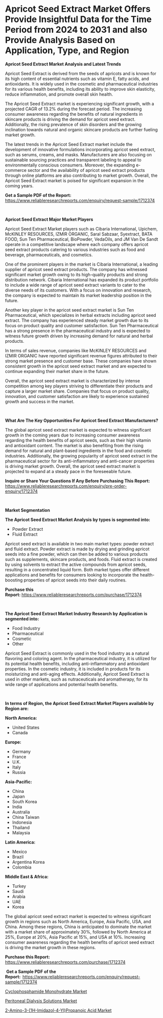 <p><h1>Apricot Seed Extract Market Offers Provide Insightful Data for the Time Period from 2024 to 2031 and also Provide Analysis Based on Application, Type, and Region</h1></p><p><strong>Apricot Seed Extract Market Analysis and Latest Trends</strong></p>
<p><p>Apricot Seed Extract is derived from the seeds of apricots and is known for its high content of essential nutrients such as vitamin E, fatty acids, and antioxidants. It is widely used in the cosmetic and pharmaceutical industries for its various health benefits, including its ability to improve skin elasticity, reduce inflammation, and promote overall skin health.</p><p>The Apricot Seed Extract market is experiencing significant growth, with a projected CAGR of 13.2% during the forecast period. The increasing consumer awareness regarding the benefits of natural ingredients in skincare products is driving the demand for apricot seed extract. Additionally, the rising prevalence of skin disorders and the growing inclination towards natural and organic skincare products are further fueling market growth.</p><p>The latest trends in the Apricot Seed Extract market include the development of innovative formulations incorporating apricot seed extract, such as serums, creams, and masks. Manufacturers are also focusing on sustainable sourcing practices and transparent labeling to appeal to environmentally conscious consumers. Moreover, the expanding e-commerce sector and the availability of apricot seed extract products through online platforms are also contributing to market growth. Overall, the Apricot Seed Extract market is poised for significant expansion in the coming years.</p></p>
<p><strong>Get a Sample PDF of the Report:&nbsp;</strong> <a href="https://www.reliableresearchreports.com/enquiry/request-sample/1712374">https://www.reliableresearchreports.com/enquiry/request-sample/1712374</a></p>
<p>&nbsp;</p>
<p><strong>Apricot Seed Extract Major Market Players</strong></p>
<p><p>Apricot Seed Extract Market players such as Cibaria International, Upichem, McKINLEY RESOURCES, IZMIR ORGANIC, Saral Sabzaar, Syextract, BATA FOOD, Sun Ten Pharmaceutical, BioPowder, VedaOils, and JM Van De Sandt operate in a competitive landscape where each company offers apricot seed extract products catering to various industries such as food and beverage, pharmaceuticals, and cosmetics.</p><p>One of the prominent players in the market is Cibaria International, a leading supplier of apricot seed extract products. The company has witnessed significant market growth owing to its high-quality products and strong distribution network. Cibaria International has expanded its product portfolio to include a wide range of apricot seed extract variants to cater to the diverse needs of its customers. With a focus on innovation and research, the company is expected to maintain its market leadership position in the future.</p><p>Another key player in the apricot seed extract market is Sun Ten Pharmaceutical, which specializes in herbal extracts including apricot seed extract. The company has experienced steady market growth due to its focus on product quality and customer satisfaction. Sun Ten Pharmaceutical has a strong presence in the pharmaceutical industry and is expected to witness future growth driven by increasing demand for natural and herbal products.</p><p>In terms of sales revenue, companies like McKINLEY RESOURCES and IZMIR ORGANIC have reported significant revenue figures attributed to their strong market presence and customer base. These companies have shown consistent growth in the apricot seed extract market and are expected to continue expanding their market share in the future.</p><p>Overall, the apricot seed extract market is characterized by intense competition among key players striving to differentiate their products and capture a larger market share. Companies that focus on product quality, innovation, and customer satisfaction are likely to experience sustained growth and success in the market.</p></p>
<p>&nbsp;</p>
<p><strong>What Are The Key Opportunities For Apricot Seed Extract Manufacturers?</strong></p>
<p><p>The global apricot seed extract market is expected to witness significant growth in the coming years due to increasing consumer awareness regarding the health benefits of apricot seeds, such as their high vitamin and antioxidant content. The market is also benefiting from the rising demand for natural and plant-based ingredients in the food and cosmetic industries. Additionally, the growing popularity of apricot seed extract in the pharmaceutical sector for its anti-inflammatory and anti-cancer properties is driving market growth. Overall, the apricot seed extract market is projected to expand at a steady pace in the foreseeable future.</p></p>
<p><strong>Inquire or Share Your Questions If Any Before Purchasing This Report:</strong> <a href="https://www.reliableresearchreports.com/enquiry/pre-order-enquiry/1712374">https://www.reliableresearchreports.com/enquiry/pre-order-enquiry/1712374</a></p>
<p>&nbsp;</p>
<p><strong>Market Segmentation</strong></p>
<p><strong>The Apricot Seed Extract Market Analysis by types is segmented into:</strong></p>
<p><ul><li>Powder Extract</li><li>Fluid Extract</li></ul></p>
<p><p>Apricot seed extract is available in two main market types: powder extract and fluid extract. Powder extract is made by drying and grinding apricot seeds into a fine powder, which can then be added to various products such as supplements, skincare products, and foods. Fluid extract is created by using solvents to extract the active compounds from apricot seeds, resulting in a concentrated liquid form. Both market types offer different applications and benefits for consumers looking to incorporate the health-boosting properties of apricot seeds into their daily routines.</p></p>
<p><strong>Purchase this Report:&nbsp;</strong><a href="https://www.reliableresearchreports.com/purchase/1712374">https://www.reliableresearchreports.com/purchase/1712374</a></p>
<p>&nbsp;</p>
<p><strong>The Apricot Seed Extract Market Industry Research by Application is segmented into:</strong></p>
<p><ul><li>Food Industry</li><li>Pharmaceutical</li><li>Cosmetic</li><li>Other</li></ul></p>
<p><p>Apricot Seed Extract is commonly used in the food industry as a natural flavoring and coloring agent. In the pharmaceutical industry, it is utilized for its potential health benefits, including anti-inflammatory and antioxidant properties. In the cosmetic industry, it is included in products for its moisturizing and anti-aging effects. Additionally, Apricot Seed Extract is used in other markets, such as nutraceuticals and aromatherapy, for its wide range of applications and potential health benefits.</p></p>
<p>&nbsp;</p>
<p><strong>In terms of Region, the Apricot Seed Extract Market Players available by Region are:</strong></p>
<p>
    <p> <strong> North America: </strong>
        <ul>
            <li>United States</li>
            <li>Canada</li>
        </ul>
        </p> 
    <p> <strong> Europe: </strong>
        <ul>
            <li>Germany</li>
            <li>France</li>
            <li>U.K.</li>
            <li>Italy</li>
            <li>Russia</li>
        </ul>
        </p> 
    <p> <strong> Asia-Pacific: </strong>
        <ul>
            <li>China</li>
            <li>Japan</li>
            <li>South Korea</li>
            <li>India</li>
            <li>Australia</li>
            <li>China Taiwan</li>
            <li>Indonesia</li>
            <li>Thailand</li>
            <li>Malaysia</li>
        </ul>
        </p> 
    <p> <strong> Latin America: </strong>
        <ul>
            <li>Mexico</li>
            <li>Brazil</li>
            <li>Argentina Korea</li>
            <li>Colombia</li>
        </ul>
        </p> 
    <p> <strong> Middle East & Africa: </strong>
        <ul>
            <li>Turkey</li>
            <li>Saudi</li>
            <li>Arabia</li>
            <li>UAE</li>
            <li>Korea</li>
        </ul>
    </p>
    </p>
<p><p>The global apricot seed extract market is expected to witness significant growth in regions such as North America, Europe, Asia Pacific, USA, and China. Among these regions, China is anticipated to dominate the market with a market share of approximately 30%, followed by North America at 25%, Europe at 20%, Asia Pacific at 15%, and USA at 10%. Increasing consumer awareness regarding the health benefits of apricot seed extract is driving the market growth in these regions.</p></p>
<p><strong>Purchase this Report: </strong><a href="https://www.reliableresearchreports.com/purchase/1712374">https://www.reliableresearchreports.com/purchase/1712374</a></p>
<p>&nbsp;<strong>Get a Sample PDF of the Report:&nbsp;&nbsp;</strong><a href="https://www.reliableresearchreports.com/enquiry/request-sample/1712374">https://www.reliableresearchreports.com/enquiry/request-sample/1712374</a></p>
<p><strong></strong></p>
<p><p><a href="https://view.publitas.com/reportprime-1/cyclophosphamide-monohydrate-market-dynamics-2023-2030-also-about-its-market-trends-projections-and-opportunities/">Cyclophosphamide Monohydrate Market</a></p><p><a href="https://view.publitas.com/reportprime-1/peritoneal-dialysis-solutions-market-size-global-industry-overview-market-segmentation-and-forecast-2023-to-2030/">Peritoneal Dialysis Solutions Market</a></p><p><a href="https://view.publitas.com/reportprime-1/2-amino-3-1h-imidazol-4-yl-propanoic-acid-market-size-share-trends-analysis-report-by-application-regional-outlook-competitive-strategies-and-segment-forecasts-2023-2030/">2-Amino-3-(1H-Imidazol-4-Yl)Propanoic Acid Market</a></p></p>